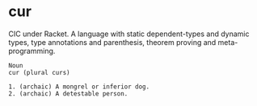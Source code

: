 cur
===

CIC under Racket. A language with static dependent-types and dynamic
types, type annotations and parenthesis, theorem proving and
meta-programming.

```
Noun
cur (plural curs)

1. (archaic) A mongrel or inferior dog.
2. (archaic) A detestable person.
```
